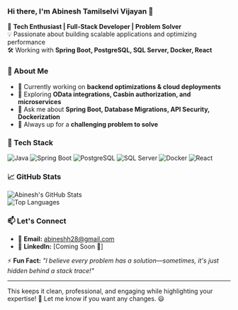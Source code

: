 ### Hi there, I'm Abinesh Tamilselvi Vijayan 👋

🚀 **Tech Enthusiast | Full-Stack Developer | Problem Solver**  
💡 Passionate about building scalable applications and optimizing performance  
🛠️ Working with **Spring Boot, PostgreSQL, SQL Server, Docker, React**  

### 🌟 About Me
- 🔭 Currently working on **backend optimizations & cloud deployments**
- 🌱 Exploring **OData integrations, Casbin authorization, and microservices**
- 💬 Ask me about **Spring Boot, Database Migrations, API Security, Dockerization**
- 🎯 Always up for a **challenging problem to solve**

### 🚀 Tech Stack  
![Java](https://img.shields.io/badge/Java-ED8B00?style=for-the-badge&logo=java&logoColor=white)
![Spring Boot](https://img.shields.io/badge/Spring%20Boot-6DB33F?style=for-the-badge&logo=spring-boot&logoColor=white)
![PostgreSQL](https://img.shields.io/badge/PostgreSQL-316192?style=for-the-badge&logo=postgresql&logoColor=white)
![SQL Server](https://img.shields.io/badge/SQL%20Server-CC2927?style=for-the-badge&logo=microsoft-sql-server&logoColor=white)
![Docker](https://img.shields.io/badge/Docker-2496ED?style=for-the-badge&logo=docker&logoColor=white)
![React](https://img.shields.io/badge/React-61DAFB?style=for-the-badge&logo=react&logoColor=white)

### 📈 GitHub Stats  
![Abinesh's GitHub Stats](https://github-readme-stats.vercel.app/api?username=AbineshTamilselviVijayan&show_icons=true&theme=radical)  
![Top Languages](https://github-readme-stats.vercel.app/api/top-langs/?username=AbineshTamilselviVijayan&layout=compact&theme=radical)  

### 📫 Let's Connect  
- 💌 **Email:** [abineshh28@gmail.com](mailto:abineshh28@gmail.com)  
- 💼 **LinkedIn:** [Coming Soon 🚀]  

⚡ **Fun Fact:** _"I believe every problem has a solution—sometimes, it's just hidden behind a stack trace!"_  

---

This keeps it clean, professional, and engaging while highlighting your expertise! 🚀 Let me know if you want any changes. 😃
